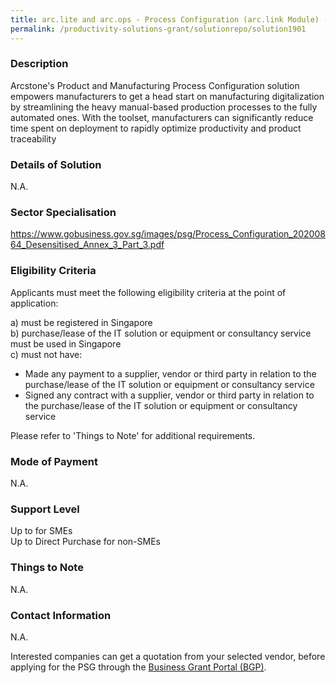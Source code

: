 ```yaml
---
title: arc.lite and arc.ops - Process Configuration (arc.link Module) - All-in-One Annual Subscription License - Basic
permalink: /productivity-solutions-grant/solutionrepo/solution1901
---
```


### Description

Arcstone's Product and Manufacturing Process Configuration solution empowers manufacturers to get a head start on manufacturing digitalization by streamlining the heavy manual-based production processes to the fully automated ones. With the toolset, manufacturers can significantly reduce time spent on deployment to rapidly optimize productivity and product traceability

### Details of Solution

N.A.

### Sector Specialisation

https://www.gobusiness.gov.sg/images/psg/Process_Configuration_20200864_Desensitised_Annex_3_Part_3.pdf

### Eligibility Criteria

Applicants must meet the following eligibility criteria at the point of application:

a) must be registered in Singapore <br>
b) purchase/lease of the IT solution or equipment or consultancy service must be used in Singapore <br>
c) must not have:
- Made any payment to a supplier, vendor or third party in relation to the purchase/lease of the IT solution or equipment or consultancy service
- Signed any contract with a supplier, vendor or third party in relation to the purchase/lease of the IT solution or equipment or consultancy service

Please refer to 'Things to Note' for additional requirements.

### Mode of Payment
N.A.

### Support Level
Up to  for SMEs <br>
Up to Direct Purchase for non-SMEs

### Things to Note
N.A.

### Contact Information
N.A.

Interested companies can get a quotation from your selected vendor, before applying for the PSG through the <a target='_blank' rel='noopener' href='https://www.businessgrants.gov.sg/'>Business Grant Portal (BGP)</a>.
